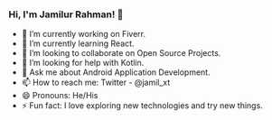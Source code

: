 ### Hi, I'm Jamilur Rahman! 👋

- 🔭 I’m currently working on Fiverr.
- 🌱 I’m currently learning React.
- 👯 I’m looking to collaborate on Open Source Projects.
- 🤔 I’m looking for help with Kotlin.
- 💬 Ask me about Android Application Development.
- 📫 How to reach me: Twitter - @jamil_xt
- 😄 Pronouns: He/His
- ⚡ Fun fact: I love exploring new technologies and try new things. 
